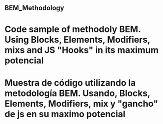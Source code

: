 ## BEM_Methodology

# Code sample of methodoly BEM. Using Blocks, Elements, Modifiers, mixs and JS "Hooks" in its maximum potencial


# Muestra de código utilizando la metodología BEM. Usando, Blocks, Elements, Modifiers, mix y "gancho" de js en su maximo potencial
